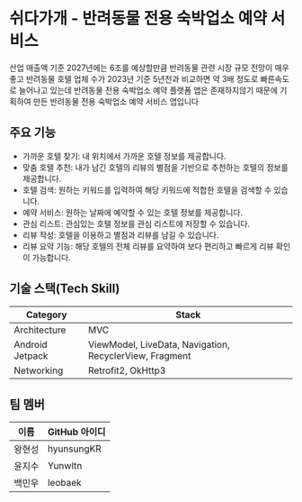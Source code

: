 <!DOCTYPE html>
<html>
<head>
    <title>쉬다가개 - 반려동물 전용 숙박업소 예약 서비스</title>
</head>
<body>

<h1>쉬다가개 - 반려동물 전용 숙박업소 예약 서비스</h1>

<p>산업 매출액 기준 2027년에는 6조를 예상할만큼 반려동물 관련 시장 규모 전망이 매우 좋고 반려동물 호텔 업체 수가 2023년 기준 5년전과 비교하면 약 3배 정도로 빠른속도로 늘어나고 있는데 반려동물 전용 숙박업소 예약 플랫폼 앱은 존재하지않기 때문에 기획하여 만든 반려동물 전용 숙박업소 예약 서비스 앱입니다</p>

<h2>주요 기능</h2>

<ul>
    <li>가까운 호텔 찾기: 내 위치에서 가까운 호텔 정보를 제공합니다.</li>
    <li>맞춤 호텔 추천: 내가 남긴 호텔의 리뷰의 별점을 기반으로 추천하는 호텔의 정보를 제공합니다.</li>
    <li>호텔 검색: 원하는 키워드를 입력하여 해당 키워드에 적합한 호텔을 검색할 수 있습니다.</li>
    <li>예약 서비스: 원하는 날짜에 예약할 수 있는 호텔 정보를 제공합니다.</li>
    <li>관심 리스트: 관심있는 호텔 정보를 관심 리스트에 저장할 수 있습니다.</li>
    <li>리뷰 작성: 호텔을 이용하고 별점과 리뷰를 남길 수 있습니다.</li>
    <li>리뷰 요약 기능: 해당 호텔의 전체 리뷰를 요약하여 보다 편리하고 빠르게 리뷰 확인이 가능합니다.</li>
</ul>

<h2>기술 스택(Tech Skill)</h2>

<table>
    <thead>
        <tr>
            <th>Category</th>
            <th>Stack</th>
        </tr>
    </thead>
    <tbody>
        <tr>
            <td>Architecture</td>
            <td>MVC</td>
        </tr>
        <tr>
            <td>Android Jetpack</td>
            <td>ViewModel, LiveData, Navigation, RecyclerView, Fragment</td>
        </tr>
        <tr>
            <td>Networking</td>
            <td>Retrofit2, OkHttp3</td>
        </tr>
    </tbody>
</table>

<h2>팀 멤버</h2>

<table>
    <thead>
        <tr>
            <th>이름</th>
            <th>GitHub 아이디</th>
        </tr>
    </thead>
    <tbody>
        <tr>
            <td>왕현성</td>
            <td>hyunsungKR</td>
        </tr>
        <tr>
            <td>윤지수</td>
            <td>Yunwltn</td>
        </tr>
        <tr>
            <td>백민우</td>
            <td>leobaek</td>
        </tr>
    </tbody>
</table>

</body>
</html>
